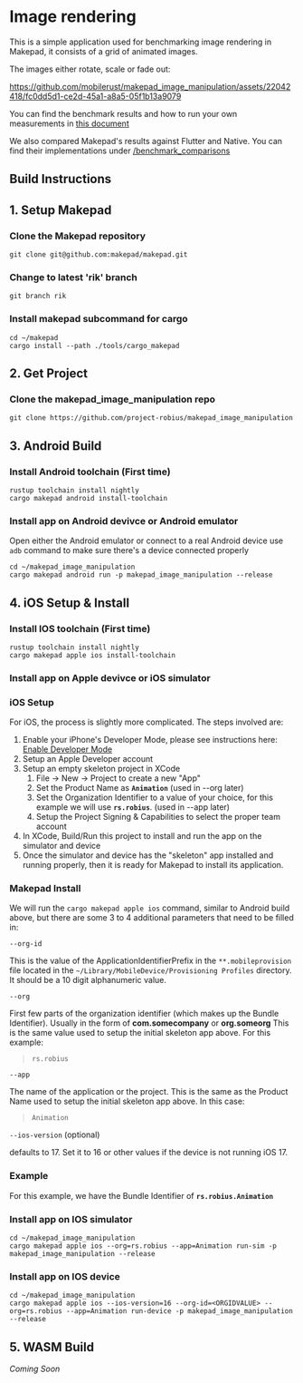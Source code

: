 # Image rendering 

This is a simple application used for benchmarking image rendering in Makepad, it consists of a grid of animated images. 

The images either rotate, scale or fade out:

https://github.com/mobilerust/makepad_image_manipulation/assets/22042418/fc0dd5d1-ce2d-45a1-a8a5-05f1b13a9079

You can find the benchmark results and how to run your own measurements in [this document](https://www.notion.so/wyewrks/Benchmark-Image-rendering-performance-under-Upscaling-f3ffdd6c75ef4748969afa037397bd0a)

We also compared Makepad's results against Flutter and Native. You can find their implementations under [/benchmark_comparisons](benchmark_comparisons)

## Build Instructions


## 1. Setup Makepad

### Clone the Makepad repository
```
git clone git@github.com:makepad/makepad.git
```

### Change to latest 'rik' branch
```
git branch rik
```

### Install makepad subcommand for cargo
```
cd ~/makepad
cargo install --path ./tools/cargo_makepad
```

## 2. Get Project

### Clone the makepad_image_manipulation repo
```
git clone https://github.com/project-robius/makepad_image_manipulation
```

## 3. Android Build

### Install Android toolchain (First time)
```
rustup toolchain install nightly
cargo makepad android install-toolchain
```

### Install app on Android devivce or Android emulator
Open either the Android emulator or connect to a real Android device
use `adb` command to make sure there's a device connected properly
```
cd ~/makepad_image_manipulation
cargo makepad android run -p makepad_image_manipulation --release
```

## 4. iOS Setup & Install

### Install IOS toolchain (First time)
```
rustup toolchain install nightly
cargo makepad apple ios install-toolchain
```

### Install app on Apple devivce or iOS simulator

### iOS Setup

For iOS, the process is slightly more complicated. The steps involved are:
1. Enable your iPhone's Developer Mode, please see instructions here: [Enable Developer Mode](https://www.delasign.com/blog/how-to-turn-on-developer-mode-on-an-iphone/)
1. Setup an Apple Developer account
1. Setup an empty skeleton project in XCode
    1. File -> New -> Project to create a new "App"
    1. Set the Product Name as **`Animation`**  (used in --org later)
    1. Set the Organization Identifier to a value of your choice, for this example we will use **`rs.robius`**. (used in --app later)
    1. Setup the Project Signing & Capabilities to select the proper team account 
1. In XCode, Build/Run this project to install and run the app on the simulator and device
1. Once the simulator and device has the "skeleton" app installed and running properly, then it is ready for Makepad to install its application.

### Makepad Install
We will run the `cargo makepad apple ios` command, similar to Android build above, but there are some 3 to 4 additional parameters that need to be filled in:

`--org-id`

This is the <string> value of the ApplicationIdentifierPrefix <key> in the `**.mobileprovision` file located in the `~/Library/MobileDevice/Provisioning Profiles` directory.
It should be a 10 digit alphanumeric value.

`--org`
    
First few parts of the organization identifier (which makes up the Bundle Identifier). Usually in the form of **com.somecompany** or **org.someorg**
This is the same value used to setup the initial skeleton app above. For this example:
> `rs.robius`
    
`--app`

The name of the application or the project. This is the same as the Product Name used to setup the initial skeleton app above. In this case:
> `Animation`
    
`--ios-version` (optional)
    
defaults to 17. Set it to 16 or other values if the device is not running iOS 17.

### Example

For this example, we have the Bundle Identifier of **`rs.robius.Animation`**

### Install app on IOS simulator
```
cd ~/makepad_image_manipulation
cargo makepad apple ios --org=rs.robius --app=Animation run-sim -p makepad_image_manipulation --release
```

### Install app on IOS device
```
cd ~/makepad_image_manipulation
cargo makepad apple ios --ios-version=16 --org-id=<ORGIDVALUE> --org=rs.robius --app=Animation run-device -p makepad_image_manipulation --release
```

## 5. WASM Build

*Coming Soon*

